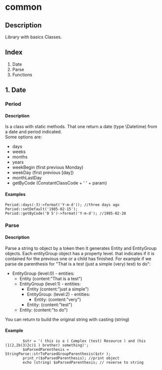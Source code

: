 # common

## Description

Library with basics Classes.

## Index

1. Date
2. Parse
3. Functions

## 1. Date

### Period

#### Description 

Is a class with static methods. That one return a date (type \Datetime) from a date and period indicated.<br>
Some options are:
- days
- weeks
- months
- years
- weekBegin (first previous Monday)
- weekDay (first previous [day])
- monthLastDay
- getByCode (ConstantClassCode + ' ' + param)

#### Examples

<pre><code>Period::days(-3)->format('Y-m-d')); //three days ago
Period::setDefault('1985-02-15');
Period::getByCode('D 5')->format('Y-m-d'); //1985-02-20
</code></pre>

### Parse

#### Description

Parse a string to object by a token then It generates Entity and EntityGroup objects. Each entityGroup object has a property level.
that indicates if it is contained for the previous one or a child has finished.
For example if we parse de parenthesis for "That is a test (just a simple (very) test) to do":
- EntityGroup (level:0) - entities:
  - Entity (content:"That is a test")
  - EntityGroup (level:1) - entities:
    - Entity (content:"just a simple")
    - EntityGroup: (level:2) - entities: 
      - Entity: (content:"very") 
    - Entity: (content:"test") 
  - Entity: (content:"to do") 

You can return to build the original string with casting (string)

#### Example

<pre><code>        $str = '( this is a ( Complex (test) Resource ) and (his (1(2,2b(3)2c)1 ) brother) something)';
        $oParsedParenthesis = StringParse::strToParsedGroupParenthesis($str );
        print_r($oParsedParenthesis); //print object
        echo (string) $oParsedParenthesis; // reverse to string
</code></pre>